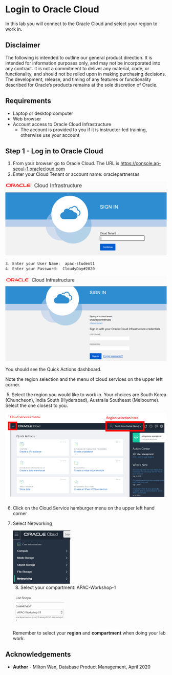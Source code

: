 # Login to Oracle Cloud #

In this lab you will connect to the Oracle Cloud and select your region to work in.

## Disclaimer ##
The following is intended to outline our general product direction. It is intended for information purposes only, and may not be incorporated into any contract. It is not a commitment to deliver any material, code, or functionality, and should not be relied upon in making purchasing decisions. The development, release, and timing of any features or functionality described for Oracle’s products remains at the sole discretion of Oracle.

## Requirements ##

- Laptop or desktop computer
- Web browser
- Account access to Oracle Cloud Infrastructure
  - The account is provided to you if it is instructor-led training, otherwise use your account 

## Step 1 - Log in to Oracle Cloud ##

1. From your browser go to Oracle Cloud. The URL is https://console.ap-seoul-1.oraclecloud.com
2. Enter your Cloud Tenant or account name:  oraclepartnersas

<img src="./images/cloud-sign-in-2.PNG" style="zoom:50%;" />



	3. Enter your User Name:  apac-student1
 	4. Enter your Password:  CloudyDay#2020

<img src="./images/username-signin-2.PNG" style="zoom:50%;" />



You should see the Quick Actions dashboard.

Note the region selection and the menu of cloud services on the upper left corner.

​	5. Select the region you would like to work in.  Your choices are South Korea (Chuncheon), India South (Hyderabad),  Australia Southeast (Melbourne).  Select the one closest to you.

![](./images/menu-and-region-selection.PNG)

 6. Click on the Cloud Service hamburger menu on the upper left hand corner

 7. Select Networking

    <img src="./images/networking.PNG" style="zoom:50%;" />

    

	8.  Select your compartment: APAC-Workshop-1

     <img src="./images/compartment.PNG" style="zoom:50%;" />

     

     Remember to select your **region** and **compartment** when doing your lab work.

     

## Acknowledgements ##

- **Author** - Milton Wan, Database Product Management, April 2020

